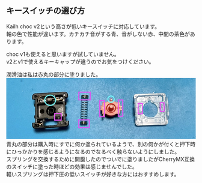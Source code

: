## キースイッチの選び方
Kailh choc v2という高さが低いキースイッチに対応しています。  
軸の色で性能が違います。カチカチ音がする青、音がしない赤、中間の茶色があります。  

choc v1も使えると思いますが試していません。  
v2とv1で使えるキーキャップが違うのでお気をつけください。  

潤滑油は私は赤丸の部分に塗りました。  
![](img/switch.jpeg)  
青丸の部分は購入時にすでに何か塗られているようで、別の何かが付くと押下時にひっかかりを感じるようになるのでなるべく触らないようにしました。  
スプリングを交換するために開腹したのでついでに塗りましたがCherryMX互換のスイッチに塗った時ほどの効果は感じませんでした。  
軽いスプリングは押下圧の低いスイッチが好きな方にはおすすめします。
